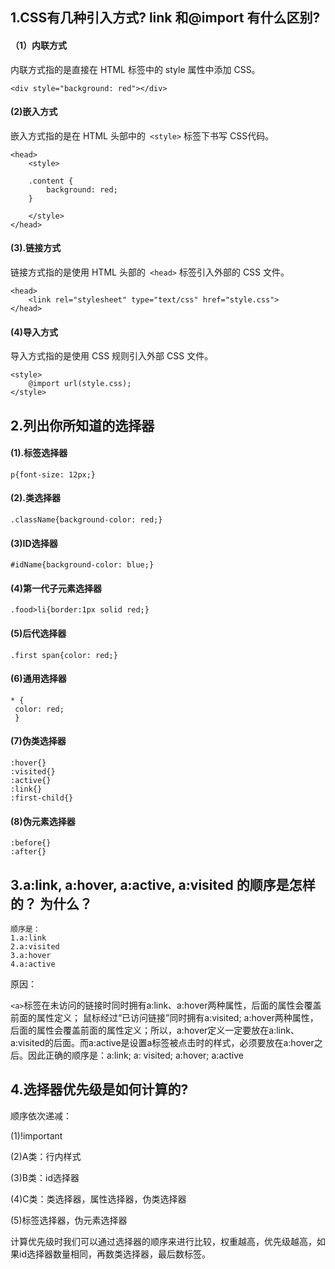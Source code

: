 ## 1.CSS有几种引入方式? link 和@import 有什么区别?
#### （1）内联方式
内联方式指的是直接在 HTML 标签中的 style 属性中添加 CSS。
```
<div style="background: red"></div>
```
#### (2)嵌入方式
嵌入方式指的是在 HTML 头部中的` <style>` 标签下书写 CSS代码。
```
<head>
    <style>

    .content {
        background: red;
    }

    </style>
</head>
```
#### (3).链接方式
链接方式指的是使用 HTML 头部的` <head>` 标签引入外部的 CSS 文件。
```
<head>
    <link rel="stylesheet" type="text/css" href="style.css">
</head>
```
#### (4)导入方式
导入方式指的是使用 CSS 规则引入外部 CSS 文件。
```
<style>
    @import url(style.css);
</style>
```


## 2.列出你所知道的选择器
#### (1).标签选择器
```
p{font-size: 12px;}
```
#### (2).类选择器
```
.className{background-color: red;}
```
#### (3)ID选择器
```
#idName{background-color: blue;}
```
#### (4)第一代子元素选择器
```
.food>li{border:1px solid red;}
```
#### (5)后代选择器
```
.first span{color: red;}
```
#### (6)通用选择器
```
* {
 color: red;
 }
```
#### (7)伪类选择器
```
:hover{}
:visited{}
:active{}
:link{}
:first-child{}
```
#### (8)伪元素选择器
```
:before{}
:after{}
```
## 3.a:link, a:hover, a:active, a:visited 的顺序是怎样的？ 为什么？
```
顺序是：
1.a:link
2.a:visited
3.a:hover
4.a:active
```
原因：

`<a>`标签在未访问的链接时同时拥有a:link、a:hover两种属性，后面的属性会覆盖前面的属性定义；
鼠标经过“已访问链接”同时拥有a:visited; a:hover两种属性，后面的属性会覆盖前面的属性定义；所以，a:hover定义一定要放在a:link、a:visited的后面。而a:active是设置a标签被点击时的样式，必须要放在a:hover之后。因此正确的顺序是：a:link; a: visited; a:hover; a:active
## 4.选择器优先级是如何计算的?
顺序依次递减：

(1)!important

(2)A类：行内样式

(3)B类：id选择器

(4)C类：类选择器，属性选择器，伪类选择器

(5)标签选择器，伪元素选择器

计算优先级时我们可以通过选择器的顺序来进行比较，权重越高，优先级越高，如果id选择器数量相同，再数类选择器，最后数标签。
